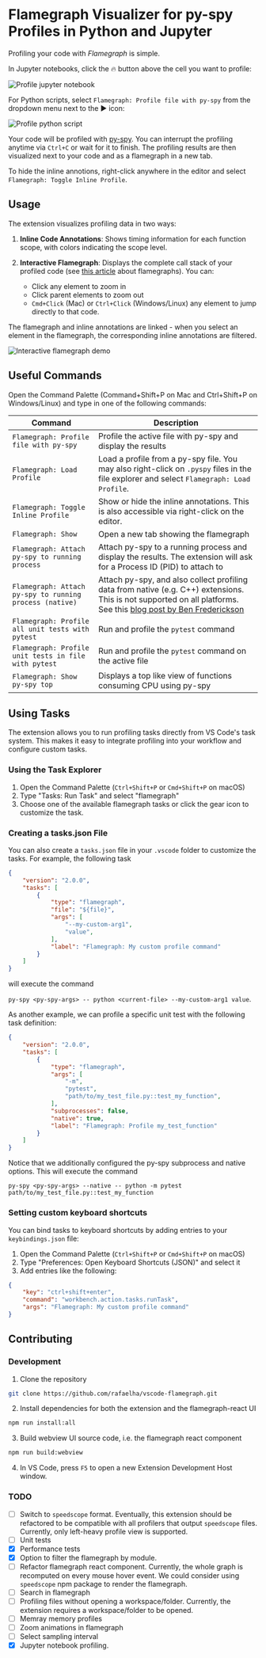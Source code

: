 # Flamegraph Visualizer for py-spy Profiles in Python and Jupyter

Profiling your code with *Flamegraph* is simple.

In Jupyter notebooks, click the 🔥 button above the cell you want to profile:

![Profile jupyter notebook](https://github.com/rafaelha/vscode-flamegraph/blob/a0f7c296fa3d9fa55fba485436ed31573d02c86f/assets/screenshot-notebook.png?raw=true)



For Python scripts, select `Flamegraph: Profile file with py-spy` from the dropdown menu next to the ▶️ icon:


![Profile python script](https://github.com/rafaelha/vscode-flamegraph/blob/a0f7c296fa3d9fa55fba485436ed31573d02c86f/assets/screenshot-python.png?raw=true)

Your code will be profiled with [py-spy](https://github.com/benfred/py-spy). You can interrupt the profiling anytime via `Ctrl+C`
or wait for it to finish.
The profiling results are then visualized next to your code and as a flamegraph in a new tab.

To hide the inline annotions, right-click anywhere in the editor and select `Flamegraph: Toggle Inline Profile`.


## Usage

The extension visualizes profiling data in two ways:

1. **Inline Code Annotations**: Shows timing information for each function scope, with colors indicating the scope level.

2. **Interactive Flamegraph**: Displays the complete call stack of your profiled code (see [this article](https://www.brendangregg.com/flamegraphs.html) about flamegraphs). You can:
   - Click any element to zoom in
   - Click parent elements to zoom out
   - `Cmd+Click` (Mac) or `Ctrl+Click` (Windows/Linux) any element to jump directly to that code.

The flamegraph and inline annotations are linked -
when you select an element in the flamegraph, the corresponding inline annotations are filtered.

![Interactive flamegraph demo](https://github.com/rafaelha/vscode-flamegraph/blob/main/assets/demo-interactive-flame-graph.gif?raw=true)

## Useful Commands

Open the Command Palette (Command+Shift+P on Mac and Ctrl+Shift+P on Windows/Linux) and type in one of the following commands:

| Command | Description |
|---------|-------------|
| `Flamegraph: Profile file with py-spy` | Profile the active file with py-spy and display the results |
| `Flamegraph: Load Profile` | Load a profile from a py-spy file. You may also right-click on `.pyspy` files in the file explorer and select `Flamegraph: Load Profile`. |
| `Flamegraph: Toggle Inline Profile` | Show or hide the inline annotations. This is also accessible via right-click on the editor. |
| `Flamegraph: Show` | Open a new tab showing the flamegraph |
| `Flamegraph: Attach py-spy to running process` | Attach py-spy to a running process and display the results. The extension will ask for a Process ID (PID) to attach to |
| `Flamegraph: Attach py-spy to running process (native)` | Attach py-spy, and also collect profiling data from native (e.g. C++) extensions. This is not supported on all platforms. See this [blog post by Ben Frederickson](https://www.benfrederickson.com/profiling-native-python-extensions-with-py-spy/) |
| `Flamegraph: Profile all unit tests with pytest` | Run and profile the `pytest` command |
| `Flamegraph: Profile unit tests in file with pytest` | Run and profile the `pytest` command on the active file |
| `Flamegraph: Show py-spy top` | Displays a top like view of functions consuming CPU using py-spy |



## Using Tasks

The extension allows you to run profiling tasks directly from VS Code's task system. This makes it easy to integrate profiling into your workflow and configure custom tasks.

### Using the Task Explorer

1. Open the Command Palette (`Ctrl+Shift+P` or `Cmd+Shift+P` on macOS)
2. Type "Tasks: Run Task" and select "flamegraph"
3. Choose one of the available flamegraph tasks or click the gear icon to customize the task.

### Creating a tasks.json File

You can also create a `tasks.json` file in your `.vscode` folder to customize the tasks. For example, the following task



```json
{
	"version": "2.0.0",
	"tasks": [
		{
			"type": "flamegraph",
			"file": "${file}",
			"args": [
				"--my-custom-arg1",
				"value",
			],
			"label": "Flamegraph: My custom profile command"
		}
	]
}
```

will execute the command

```py-spy <py-spy-args> -- python <current-file> --my-custom-arg1 value```.

As another example, we can profile a specific unit test with the following task definition:


```json
{
	"version": "2.0.0",
	"tasks": [
		{
			"type": "flamegraph",
			"args": [
				"-m",
				"pytest",
				"path/to/my_test_file.py::test_my_function",
			],
			"subprocesses": false,
			"native": true,
			"label": "Flamegraph: Profile my_test_function"
		}
	]
}
```

Notice that we additionally configured the py-spy subprocess and native options. This will execute the command

```py-spy <py-spy-args> --native -- python -m pytest path/to/my_test_file.py::test_my_function```



### Setting custom keyboard shortcuts

You can bind tasks to keyboard shortcuts by adding entries to your `keybindings.json` file:

1. Open the Command Palette (`Ctrl+Shift+P` or `Cmd+Shift+P` on macOS)
2. Type "Preferences: Open Keyboard Shortcuts (JSON)" and select it
3. Add entries like the following:

```json
{
    "key": "ctrl+shift+enter",
    "command": "workbench.action.tasks.runTask",
    "args": "Flamegraph: My custom profile command"
}
```

## Contributing

### Development
1. Clone the repository
```bash
git clone https://github.com/rafaelha/vscode-flamegraph.git
```

2. Install dependencies for both the extension and the flamegraph-react UI
```bash
npm run install:all
```
3. Build webview UI source code, i.e. the flamegraph react component
```bash
npm run build:webview
```

4. In VS Code, press `F5` to open a new Extension Development Host window.




### TODO

- [ ] Switch to `speedscope` format. Eventually, this extension should be refactored to be compatible with all profilers that output `speedscope` files. Currently, only left-heavy profile view is supported.
- [ ] Unit tests
- [x] Performance tests
- [x] Option to filter the flamegraph by module.
- [ ] Refactor flamegraph react component. Currently, the whole graph is recomputed on every mouse hover event. We could consider using `speedscope` npm package to render the flamegraph.
- [ ] Search in flamegraph
- [ ] Profiling files without opening a workspace/folder. Currently, the extension requires a workspace/folder to be opened.
- [ ] Memray memory profiles
- [ ] Zoom animations in flamegraph
- [ ] Select sampling interval
- [x] Jupyter notebook profiling.